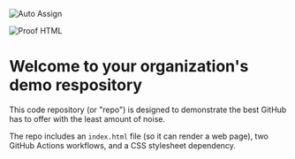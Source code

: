![Auto Assign](https://github.com/xsl0tsf/demo-repository/actions/workflows/auto-assign.yml/badge.svg)

![Proof HTML](https://github.com/xsl0tsf/demo-repository/actions/workflows/proof-html.yml/badge.svg)

# Welcome to your organization's demo respository
This code repository (or "repo") is designed to demonstrate the best GitHub has to offer with the least amount of noise.

The repo includes an `index.html` file (so it can render a web page), two GitHub Actions workflows, and a CSS stylesheet dependency.
